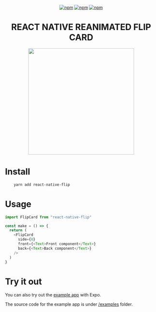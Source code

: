 <div align="center">
  
[![npm](https://badgen.net/npm/v/react-native-flip)](https://www.npmjs.com/package/react-native-flip) [![npm](https://badgen.net/npm/dt/react-native-flip)](https://www.npmjs.com/package/react-native-flip) [![npm](https://badgen.net/npm/license/react-native-flip)](https://www.npmjs.com/package/react-native-flip)
  
<h1>REACT NATIVE REANIMATED FLIP CARD</h1>

<img width="auto" height="350" src=".gif/flip.gif">

</div>

# Install

```sh
    yarn add react-native-flip
```

# Usage

```js
import FlipCard from "react-native-flip"

const make = () => {
  return (
    <FlipCard
      side={0}
      front={<Text>Front component</Text>}
      back={<Text>Back component</Text>}
    />
  )
}
```

# Try it out

You can also try out the [example app](https://snack.expo.io/@pzatorski/react-native-flip-example) with Expo.

The source code for the example app is under [/examples](https://github.com/czystyl/react-native-reanimated-flip/tree/develop/examples) folder.
